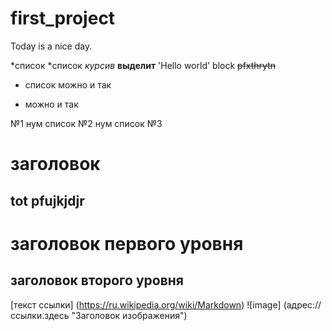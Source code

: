 # first_project
Today is a nice day.



*список
*список
*курсив*
**выделит**
    'Hello world'
    block
     ~~pfxthrytn~~
    
 - список можно и так
 
+ можно и так

№1 нум список
№2 нум список
№3
# заголовок
## tot pfujkjdjr
заголовок первого уровня
===============
заголовок второго уровня
------------------

[текст ссылки] (https://ru.wikipedia.org/wiki/Markdown)
![image] (адрес://ссылки.здесь "Заголовок изображения")

